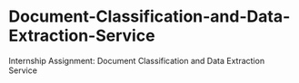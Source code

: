 # Document-Classification-and-Data-Extraction-Service
Internship Assignment: Document Classification and Data Extraction Service
